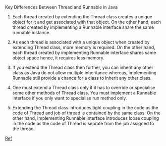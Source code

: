 
Key Differences Between Thread and Runnable in Java


1) Each thread created by extending the Thread class creates a unique object for it and get associated with that object. On the other hand, each thread created by implementing a Runnable interface share the same runnable instance.  
2) As each thread is associated with a unique object when created by extending Thread class, more memory is required. On the other hand, each thread created by implementing Runnable interface shares same object space hence, it requires less memory.  
3) If you extend the Thread class then further, you can inherit any other class as Java do not allow multiple inheritance whereas, implementing Runnable still provide a chance for a class to inherit any other class.  
4) One must extend a Thread class only if it has to override or specialise some other methods of Thread class. You must implement a Runnable interface if you only want to specialise run method only.  

5) Extending the Thread class introduces tight coupling in the code as the code of Thread and job of thread is contained by the same class. On the other hand, Implementing Runnable interface introduces loose coupling in the code as the code of Thread is seprate from the job assigned to the thread.  


[Ref](https://techdifferences.com/difference-between-thread-class-and-runnable-interface-in-java.html)  


